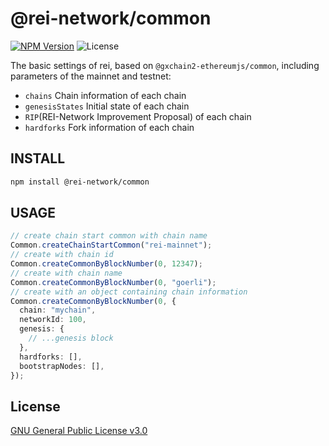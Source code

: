 # @rei-network/common

[![NPM Version](https://img.shields.io/npm/v/@rei-network/common)](https://www.npmjs.org/package/@rei-network/common)
![License](https://img.shields.io/npm/l/@rei-network/common)

The basic settings of rei, based on `@gxchain2-ethereumjs/common`, including parameters of the mainnet and testnet:

- `chains` Chain information of each chain
- `genesisStates` Initial state of each chain
- `RIP`(REI-Network Improvement Proposal) of each chain
- `hardforks` Fork information of each chain

## INSTALL

```sh
npm install @rei-network/common
```

## USAGE

```ts
// create chain start common with chain name
Common.createChainStartCommon("rei-mainnet");
// create with chain id
Common.createCommonByBlockNumber(0, 12347);
// create with chain name
Common.createCommonByBlockNumber(0, "goerli");
// create with an object containing chain information
Common.createCommonByBlockNumber(0, {
  chain: "mychain",
  networkId: 100,
  genesis: {
    // ...genesis block
  },
  hardforks: [],
  bootstrapNodes: [],
});
```

## License

[GNU General Public License v3.0](https://www.gnu.org/licenses/gpl-3.0.en.html)

